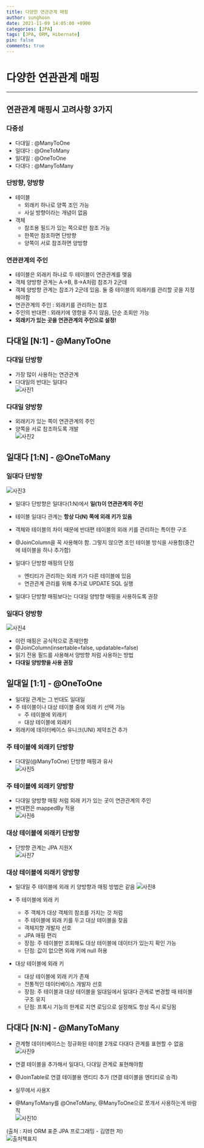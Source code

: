 ```yaml
---
title: 다양한 연관관계 매핑
author: sunghoon
date: 2021-11-09 14:05:00 +0900
categories: [JPA]
tags: [JPA, ORM, Hibernate]
pin: false
comments: true
--- 
```


# 다양한 연관관계 매핑
---

## 연관관계 매핑시 고려사항 3가지
### 다중성  
- 다대일 : @ManyToOne
- 일대다 : @OneToMany
- 일대일 : @OneToOne
- 다대다 : @ManyToMany 
 
### 단방향, 양방향  
- 테이블
	- 외래키 하나로 양쪽 조인 가능
	- 사실 방향이라는 개념이 없음
- 객체  
	- 참조용 필드가 있는 쪽으로만 참조 가능  
	- 한쪽만 참조하면 단방향
	- 양쪽이 서로 참조하면 양방향  
  
### 연관관계의 주인  
- 테이블은 외래키 하나로 두 테이블이 연관관계를 맺음
- 객체 양방향 관계는 A->B, B->A처럼 참조가 2군데
- 객체 양방향 관계는 참조가 2군데 있음. 둘 중 테이블의 외래키를 관리할 곳을 지정해야함  
- 연관관계의 주인 : 외래키를 관리하는 참조
- 주인의 반대편 : 외래키에 영향을 주지 않음, 단순 조회만 가능  
- **외래키가 있는 곳을 연관관계의 주인으로 설정!**  

## 다대일 [N:1] - @ManyToOne
### 다대일 단방향  
- 가장 많이 사용하는 연관관계   
- 다대일의 반대는 일대다  
![사진1](/assets/img/JPA_7/JPA_7_1.jpg)

### 다대일 양방향  
- 외래키가 있는 쪽이 연관관계의 주인  
- 양쪽을 서로 참조하도록 개발  
![사진2](/assets/img/JPA_7/JPA_7_2.jpg)

## 일대다 [1:N] - @OneToMany

### 일대다 단방향  
![사진3](/assets/img/JPA_7/JPA_7_3.jpg)  
  
- 일대다 단방향은 일대다(1:N)에서 **일(1)이 연관관계의 주인**  
- 테이블 일대다 관계는 **항상 다(N) 쪽에 외래 키가 있음**  
- 객체와 테이블의 차이 때문에 반대편 테이블의 외래 키를 관리하는 특이한 구조  
- @JoinColumn을 꼭 사용해야 함. 그렇지 않으면 조인 테이블 방식을 사용함(중간에 테이블을 하나 추가함)  
- 일대다 단방향 매핑의 단점     
	- 엔티티가 관리하는 외래 키가 다른 테이블에 있음  
	- 연관관계 관리를 위해 추가로 UPDATE SQL 실행
  
- 일대다 단방향 매핑보다는 다대일 양방향 매핑을 사용하도록 권장  

### 일대다 양방향  
![사진4](/assets/img/JPA_7/JPA_7_4.jpg)  

- 이런 매핑은 공식적으로 존재안함  
- @JoinColumn(insertable=false, updatable=false)
- 읽기 전용 필드를 사용해서 양방향 처럼 사용하는 방법
- **다대일 양방향을 사용 권장**

## 일대일 [1:1] - @OneToOne  
- 일대일 관계는 그 반대도 일대일
- 주 테이블이나 대상 테이블 중에 외래 키 선택 가능
	- 주 테이블에 외래키
	- 대상 테이블에 외래키
- 외래키에 데이터베이스 유니크(UNI) 제약조건 추가  

### 주 테이블에 외래키 단방향  
- 다대일(@ManyToOne) 단방향 매핑과 유사  
![사진5](/assets/img/JPA_7/JPA_7_5.jpg)  
  
### 주 테이블에 외래키 양방향  
- 다대일 양방향 매핑 처럼 외래 키가 있는 곳이 연관관계의 주인  
- 반대편은 mappedBy 적용  
![사진6](/assets/img/JPA_7/JPA_7_6.jpg)  

### 대상 테이블에 외래키 단방향 
- 단방향 관계는 JPA 지원X   
![사진7](/assets/img/JPA_7/JPA_7_7.jpg)  

### 대상 테이블에 외래키 양방향
- 일대일 주 테이블에 외래 키 양방향과 매핑 방법은 같음
![사진8](/assets/img/JPA_7/JPA_7_8.jpg)  

- 주 테이블에 외래 키
	- 주 객체가 대상 객체의 참조를 가지는 것 처럼
	- 주 테이블에 외래 키를 두고 대상 테이블을 찾음
	- 객체지향 개발자 선호
	- JPA 매핑 편리
	- 장점: 주 테이블만 조회해도 대상 테이블에 데이터가 있는지 확인 가능  
	- 단점: 값이 없으면 외래 키에 null 허용  
- 대상 테이블에 외래 키
	- 대상 테이블에 외래 키가 존재
	- 전통적인 데이터베이스 개발자 선호
	- 장점: 주 테이블과 대상 테이블을 일대일에서 일대다 관계로 변경할 때 테이블 구조 유지
	- 단점: 프록시 기능의 한계로 지연 로딩으로 설정해도 항상 즉시 로딩됨  

## 다대다 [N:N] - @ManyToMany  

- 관계형 데이터베이스는 정규화된 테이블 2개로 다대다 관계를 표현할 수 없음
![사진9](/assets/img/JPA_7/JPA_7_9.jpg)  

- 연결 테이블을 추가해서 일대다, 다대일 관계로 표현해야함  
- @JoinTable로 연결 테이블용 엔티티 추가 (연결 테이블을 엔티티로 승격)  
- 실무에서 사용X  
- @ManyToMany를 @OneToMany, @ManyToOne으로 쪼개서 사용하는게 바람직  
![사진10](/assets/img/JPA_7/JPA_7_10.jpg)  




(출처 : 자바 ORM 표준 JPA 프로그래밍 - 김영한 저)  
![출처책표지](/assets/img/JPA_book.jpg)